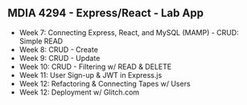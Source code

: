 ## MDIA 4294 - Express/React - Lab App
- Week 7: Connecting Express, React, and MySQL (MAMP) - CRUD: Simple READ
- Week 8: CRUD - Create
- Week 9: CRUD - Update
- Week 10: CRUD - Filtering w/ READ & DELETE
- Week 11: User Sign-up & JWT in Express.js
- Week 12: Refactoring & Connecting Tapes w/ Users
- Week 12: Deployment w/ Glitch.com
